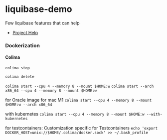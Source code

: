 # liquibase-demo
Few liquibase features that can help 

* [Project Help](HELP.md)


### Dockerization

#### Colima
`colima stop`

`colima delete`

`colima start --cpu 4 --memory 8 --mount $HOME:w`
`colima start --arch x86_64 --cpu 4 --memory 8 --mount $HOME:w`

for Oracle image for mac M1
`colima start --cpu 4 --memory 8 --mount $HOME:w --arch x86_64`

with kubernetes
`colima start --cpu 4 --memory 8 --mount $HOME:w --with-kubernetes`

for testcontainers: Customization specific for Testcontainers
`echo 'export DOCKER_HOST=unix://$HOME/.colima/docker.sock' >> ~/.bash_profile`